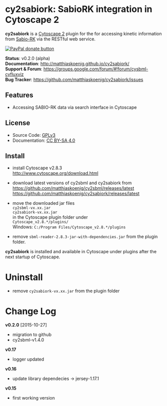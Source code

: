# cy2sabiork: SabioRK integration in Cytoscape 2

**cy2sabiork** is a [Cytoscape 2](http://www.cytoscape.org) plugin for the for accessing kinetic information from
[Sabio-RK](http://sabio.villa-bosch.de/) via the RESTful web service.  

<a href="https://www.paypal.com/cgi-bin/webscr?cmd=_s-xclick&amp;hosted_button_id=RYHNRJFBMWD5N" title="Donate to this project using Paypal"><img src="https://img.shields.io/badge/paypal-donate-yellow.svg" alt="PayPal donate button" /></a>

**Status**: v0.2.0 (alpha)  
**Documentation**: http://matthiaskoenig.github.io/cy2sabiork/  
**Support & Forum**: https://groups.google.com/forum/#!forum/cysbml-cyfluxviz  
**Bug Tracker**: https://github.com/matthiaskoenig/cy2sabiork/issues  

## Features
- Accessing SABIO-RK data via search interface in Cytoscape

## License
* Source Code: [GPLv3](http://opensource.org/licenses/GPL-3.0)
* Documentation: [CC BY-SA 4.0](http://creativecommons.org/licenses/by-sa/4.0/)

## Install
* install Cytoscape v2.8.3  
  http://www.cytoscape.org/download.html

* download latest versions of cy2sbml and cy2sabiork from  
https://github.com/matthiaskoenig/cy2sbml/releases/latest  
https://github.com/matthiaskoenig/cy2sabiork/releases/latest

* move the downloaded jar files  
`cy2sbml-vx.xx.jar`  
`cy2sabiork-vx.xx.jar`  
in the Cytoscape plugin folder under  
`Cytoscape_v2.8.*/plugins/`  
Windows: `C:/Program Files/Cytoscape_v2.8.*/plugins`
    
* remove `sbml-reader-2.8.3-jar-with-dependencies.jar` from the plugin folder.

**cy2sabiork** is installed and available in Cytoscape under plugins after the next startup of Cytoscape.

# Uninstall
* remove `cy2sabiork-vx.xx.jar` from the plugin folder

# Change Log
**v0.2.0** [2015-10-27]
- migration to github
- cy2sbml-v1.4.0

**v0.17**
- logger updated 

**v0.16**
- update library dependecies -> jersey-1.17.1

**v0.15**
- first working version
